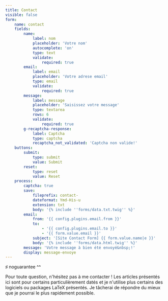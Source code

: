 ```yaml
---
title: Contact
visible: false
form:
    name: contact
    fields:
        name:
            label: nom
            placeholder: 'Votre nom'
            autocomplete: 'on'
            type: text
            validate:
                required: true
        email:
            label: email
            placeholder: 'Votre adrese email'
            type: email
            validate:
                required: true
        message:
            label: message
            placeholder: 'Saisissez votre message'
            type: textarea
            rows: 6
            validate:
                required: true
        g-recaptcha-response:
            label: Captcha
            type: captcha
            recaptcha_not_validated: 'Captcha non valide!'
    buttons:
        submit:
            type: submit
            value: Submit
        reset:
            type: reset
            value: Reset
    process:
        captcha: true
        save:
            fileprefix: contact-
            dateformat: Ymd-His-u
            extension: txt
            body: '{% include ''forms/data.txt.twig'' %}'
        email:
            from: '{{ config.plugins.email.from }}'
            to:
                - '{{ config.plugins.email.to }}'
                - '{{ form.value.email }}'
            subject: '[Site Contact Form] {{ form.value.name|e }}'
            body: '{% include ''forms/data.html.twig'' %}'
        message: 'Votre message à bien été envoyé&nbsp;!'
        display: message-envoye
---
```


&#x266F; noguarantee ^^

Pour toute question, n'hésitez pas à me contacter&nbsp;! Les articles présentés ici sont pour certains particulièrement datés et je n'utilise plus certains des logiciels ou packages LaTeX présentés. Je tâcherai de répondre du mieux que je pourrai le plus rapidement possible.